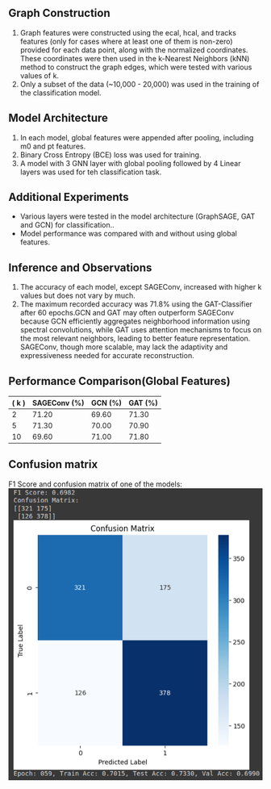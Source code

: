 ## Graph Construction

1. Graph features were constructed using the ecal, hcal, and tracks features (only for cases where at least one of them is non-zero) provided for each data point, along with the normalized coordinates. These coordinates were then used in the k-Nearest Neighbors (kNN) method to construct the graph edges, which were tested with various values of k.
2. Only a subset of the data (~10,000 - 20,000) was used in the training of the classification model.

## Model Architecture

1. In each model, global features were appended after pooling, including m0 and pt features.
2. Binary Cross Entropy (BCE) loss was used for training.
3. A model with 3 GNN layer with global pooling followed by 4 Linear layers was used for teh classification task. 

## Additional Experiments

- Various layers were tested in the model architecture (GraphSAGE, GAT and GCN) for classification..
- Model performance was compared with and without using global features.

## Inference and Observations

1. The accuracy of each model, except SAGEConv, increased with higher k values but does not vary by much.
2. The maximum recorded accuracy was 71.8% using the GAT-Classifier after 60 epochs.GCN and GAT may often outperform SAGEConv because GCN efficiently aggregates neighborhood information using spectral convolutions, while GAT uses attention mechanisms to focus on the most relevant neighbors, leading to better feature representation. SAGEConv, though more scalable, may lack the adaptivity and expressiveness needed for accurate reconstruction.

## Performance Comparison(Global Features)

| \( k \) | SAGEConv (%) | GCN (%) | GAT (%) |
|----------|--------------|----------|---------|
| 2        | 71.20        | 69.60    | 71.30   |
| 5        | 71.30        | 70.00    | 70.90   |
| 10       | 69.60        | 71.00    | 71.80   |

## Confusion matrix
F1 Score and confusion matrix of one of the models: 
![Confusion matrix](./images/F1_score.png)